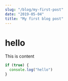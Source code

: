 ```yaml
---
slug: "/blog/my-first-post"
date: "2019-05-04"
title: "My first blog post"
---
```


# hello

This is content

```javascript:title=test.js
if (true) {
  console.log("hello")
}
```
